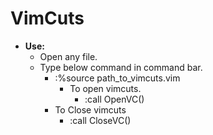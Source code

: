 VimCuts
=======

* **Use:**
  - Open any file.
  - Type below command in command bar.
    - :%source path_to_vimcuts.vim
      - To open vimcuts.
        - :call OpenVC()
    - To Close vimcuts
        - :call CloseVC()

